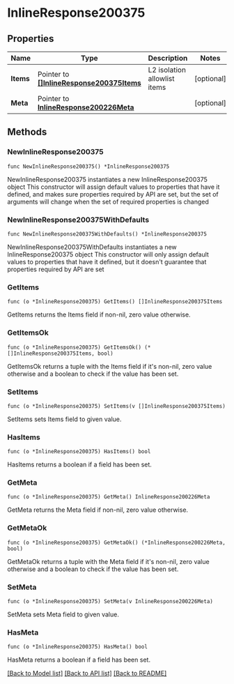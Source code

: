 # InlineResponse200375

## Properties

Name | Type | Description | Notes
------------ | ------------- | ------------- | -------------
**Items** | Pointer to [**[]InlineResponse200375Items**](InlineResponse200375Items.md) | L2 isolation allowlist items | [optional] 
**Meta** | Pointer to [**InlineResponse200226Meta**](InlineResponse200226Meta.md) |  | [optional] 

## Methods

### NewInlineResponse200375

`func NewInlineResponse200375() *InlineResponse200375`

NewInlineResponse200375 instantiates a new InlineResponse200375 object
This constructor will assign default values to properties that have it defined,
and makes sure properties required by API are set, but the set of arguments
will change when the set of required properties is changed

### NewInlineResponse200375WithDefaults

`func NewInlineResponse200375WithDefaults() *InlineResponse200375`

NewInlineResponse200375WithDefaults instantiates a new InlineResponse200375 object
This constructor will only assign default values to properties that have it defined,
but it doesn't guarantee that properties required by API are set

### GetItems

`func (o *InlineResponse200375) GetItems() []InlineResponse200375Items`

GetItems returns the Items field if non-nil, zero value otherwise.

### GetItemsOk

`func (o *InlineResponse200375) GetItemsOk() (*[]InlineResponse200375Items, bool)`

GetItemsOk returns a tuple with the Items field if it's non-nil, zero value otherwise
and a boolean to check if the value has been set.

### SetItems

`func (o *InlineResponse200375) SetItems(v []InlineResponse200375Items)`

SetItems sets Items field to given value.

### HasItems

`func (o *InlineResponse200375) HasItems() bool`

HasItems returns a boolean if a field has been set.

### GetMeta

`func (o *InlineResponse200375) GetMeta() InlineResponse200226Meta`

GetMeta returns the Meta field if non-nil, zero value otherwise.

### GetMetaOk

`func (o *InlineResponse200375) GetMetaOk() (*InlineResponse200226Meta, bool)`

GetMetaOk returns a tuple with the Meta field if it's non-nil, zero value otherwise
and a boolean to check if the value has been set.

### SetMeta

`func (o *InlineResponse200375) SetMeta(v InlineResponse200226Meta)`

SetMeta sets Meta field to given value.

### HasMeta

`func (o *InlineResponse200375) HasMeta() bool`

HasMeta returns a boolean if a field has been set.


[[Back to Model list]](../README.md#documentation-for-models) [[Back to API list]](../README.md#documentation-for-api-endpoints) [[Back to README]](../README.md)



